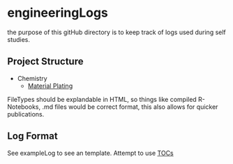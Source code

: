 # engineeringLogs
 the purpose of this gitHub directory is to keep track of logs used during self studies.

## Project Structure

* Chemistry
    * [Material Plating](https://amarjandu.github.io/engineeringLogs/chem/platingMetals)

FileTypes should be explandable in HTML, so things like compiled R-Notebooks, .md files would be correct format, this also allows for quicker publications.


## Log Format

See exampleLog to see an template.
Attempt to use [TOCs](https://github.com/ekalinin/github-markdown-toc)

